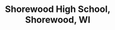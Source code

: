 ---
title: "Shorewood High School, Shorewood, WI"
project_id: 
date: 
conference_id: ""
presenters:
   - peter_bandettini
summary: "<p>Shorewood High School, Shorewood, WI</p>"
file: /assets/presentations/T202.ppt
filename: T202.ppt
layout: presentation
---